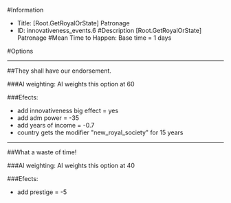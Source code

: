 #Information
 - Title: [Root.GetRoyalOrState] Patronage
 - ID: innovativeness_events.6
#Description
[Root.GetRoyalOrState] Patronage
#Mean Time to Happen:
Base time = 1 days

#Options

___
##They shall have our endorsement.

###AI weighting:
AI weights this option at 60


###Efects:<ul><li>add innovativeness big effect = yes</li><li>add adm power = -35</li><li>add years of income = -0.7</li><li>country gets the modifier "new_royal_society" for 15 years</li></ul>

___
##What a waste of time!

###AI weighting:
AI weights this option at 40


###Efects:<ul><li>add prestige = -5</li></ul>
